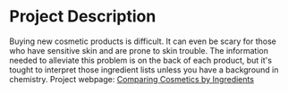 # Project Description
Buying new cosmetic products is difficult. It can even be scary for those who have sensitive skin and are prone to skin trouble. The information needed to alleviate this problem is on the back of each product, but it's tought to interpret those ingredient lists unless you have a background in chemistry.
Project webpage: <a href="https://learn.datacamp.com/projects/695">Comparing Cosmetics by Ingredients
</a>
